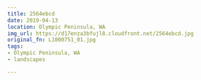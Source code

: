 ```yaml
---
title: 2564ebcd
date: 2019-04-13
location: Olympic Peninsula, WA
img_url: https://d17enza3bfujl8.cloudfront.net/2564ebcd.jpg
original_fn: L1000751_01.jpg
tags:
- Olympic Peninsula, WA
- landscapes

---
```

